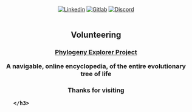 <p align="center">
    <a href="https://www.linkedin.com/in/studiohuit"><img alt="Linkedin" src="https://img.shields.io/badge/linkedin-%230077B5.svg?style=for-the-badge&logo=linkedin&logoColor=white"></a>
    <a href="https://gitlab.com/clickonrefresh"><img alt="Gitlab" src="https://img.shields.io/badge/gitlab-%23181717.svg?style=for-the-badge&logo=gitlab&logoColor=white"></a>
    <a href="https://discord.gg/WGTVCQn2pK"><img alt="Discord" src="https://img.shields.io/badge/discord-%237289DA.svg?style=for-the-badge&logo=discord&logoColor=white"></a>
<br/>
<br/>

<h2 align="center">Volunteering</h2>

<h3 align="center"><a href="https://github.com/phylogeny-explorer">Phylogeny Explorer Project
</a>

A navigable, online encyclopedia, of the entire evolutionary tree of life



    
    
    
    
    
<h3 align="center">

    
Thanks for visiting

    </h3>                                               

